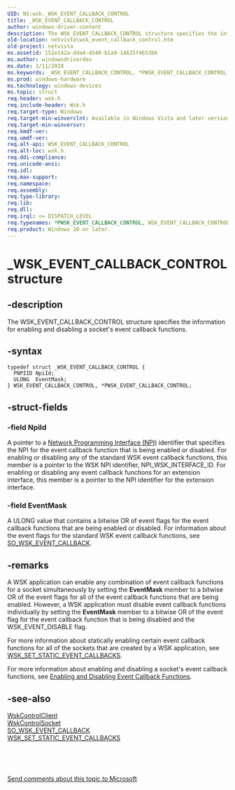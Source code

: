 ```yaml
---
UID: NS:wsk._WSK_EVENT_CALLBACK_CONTROL
title: _WSK_EVENT_CALLBACK_CONTROL
author: windows-driver-content
description: The WSK_EVENT_CALLBACK_CONTROL structure specifies the information for enabling and disabling a socket's event callback functions.
old-location: netvista\wsk_event_callback_control.htm
old-project: netvista
ms.assetid: 152e142a-dda4-4540-b1a9-14625f4653bb
ms.author: windowsdriverdev
ms.date: 1/11/2018
ms.keywords: _WSK_EVENT_CALLBACK_CONTROL, *PWSK_EVENT_CALLBACK_CONTROL, WSK_EVENT_CALLBACK_CONTROL
ms.prod: windows-hardware
ms.technology: windows-devices
ms.topic: struct
req.header: wsk.h
req.include-header: Wsk.h
req.target-type: Windows
req.target-min-winverclnt: Available in Windows Vista and later versions of the Windows operating   systems.
req.target-min-winversvr: 
req.kmdf-ver: 
req.umdf-ver: 
req.alt-api: WSK_EVENT_CALLBACK_CONTROL
req.alt-loc: wsk.h
req.ddi-compliance: 
req.unicode-ansi: 
req.idl: 
req.max-support: 
req.namespace: 
req.assembly: 
req.type-library: 
req.lib: 
req.dll: 
req.irql: <= DISPATCH_LEVEL
req.typenames: *PWSK_EVENT_CALLBACK_CONTROL, WSK_EVENT_CALLBACK_CONTROL
req.product: Windows 10 or later.
---
```


# _WSK_EVENT_CALLBACK_CONTROL structure



## -description
The WSK_EVENT_CALLBACK_CONTROL structure specifies the information for enabling and disabling a
  socket's event callback functions.



## -syntax

````
typedef struct _WSK_EVENT_CALLBACK_CONTROL {
  PNPIID NpiId;
  ULONG  EventMask;
} WSK_EVENT_CALLBACK_CONTROL, *PWSK_EVENT_CALLBACK_CONTROL;
````


## -struct-fields

### -field NpiId

A pointer to a 
     <a href="netvista.network_programming_interface">Network Programming Interface
     (NPI)</a> identifier that specifies the NPI for the event callback function that is being enabled or
     disabled. For enabling or disabling any of the standard WSK event callback functions, this member is a
     pointer to the WSK NPI identifier, NPI_WSK_INTERFACE_ID. For enabling or disabling any event callback
     functions for an extension interface, this member is a pointer to the NPI identifier for the extension
     interface.


### -field EventMask

A ULONG value that contains a bitwise OR of event flags for the event callback functions that are
     being enabled or disabled. For information about the event flags for the standard WSK event callback
     functions, see 
     <a href="https://msdn.microsoft.com/library/windows/hardware/ff570834">SO_WSK_EVENT_CALLBACK</a>.


## -remarks
A WSK application can enable any combination of event callback functions for a socket simultaneously
    by setting the 
    <b>EventMask</b> member to a bitwise OR of the event flags for all of the event callback functions that
    are being enabled. However, a WSK application must disable event callback functions individually by
    setting the 
    <b>EventMask</b> member to a bitwise OR of the event flag for the event callback function that is being
    disabled and the WSK_EVENT_DISABLE flag.

For more information about statically enabling certain event callback functions for all of the sockets
    that are created by a WSK application, see 
    <a href="netvista.wsk_set_static_event_callbacks">
    WSK_SET_STATIC_EVENT_CALLBACKS</a>.

For more information about enabling and disabling a socket's event callback functions, see 
    <a href="netvista.enabling_and_disabling_event_callback_functions">Enabling and
    Disabling Event Callback Functions</a>.


## -see-also
<dl>
<dt>
<a href="..\wsk\nc-wsk-pfn_wsk_control_client.md">WskControlClient</a>
</dt>
<dt>
<a href="..\wsk\nc-wsk-pfn_wsk_control_socket.md">WskControlSocket</a>
</dt>
<dt>
<a href="https://msdn.microsoft.com/library/windows/hardware/ff570834">SO_WSK_EVENT_CALLBACK</a>
</dt>
<dt>
<a href="netvista.wsk_set_static_event_callbacks">
   WSK_SET_STATIC_EVENT_CALLBACKS</a>
</dt>
</dl>
 

 

<a href="mailto:wsddocfb@microsoft.com?subject=Documentation%20feedback [netvista\netvista]:%20WSK_EVENT_CALLBACK_CONTROL structure%20 RELEASE:%20(1/11/2018)&amp;body=%0A%0APRIVACY STATEMENT%0A%0AWe use your feedback to improve the documentation. We don't use your email address for any other purpose, and we'll remove your email address from our system after the issue that you're reporting is fixed. While we're working to fix this issue, we might send you an email message to ask for more info. Later, we might also send you an email message to let you know that we've addressed your feedback.%0A%0AFor more info about Microsoft's privacy policy, see http://privacy.microsoft.com/en-us/default.aspx." title="Send comments about this topic to Microsoft">Send comments about this topic to Microsoft</a>

